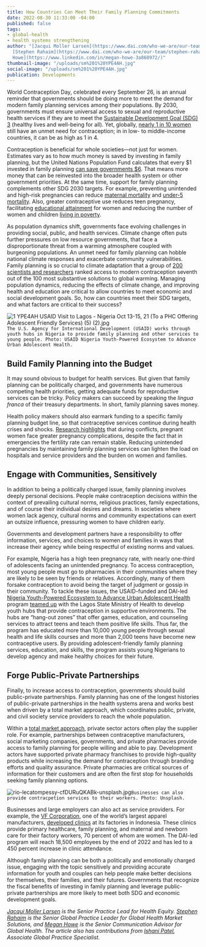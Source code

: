 ```yaml
---
title: How Countries Can Meet Their Family Planning Commitments
date: 2022-08-30 11:33:00 -04:00
published: false
tags:
- global-health
- health systems strengthening
author: "[Jacqui Moller Larsen](https://www.dai.com/who-we-are/our-team/jacqui-larsen),
  [Stephen Rahaim](https://www.dai.com/who-we-are/our-team/stephen-rahaim), and [Megan
  Howe](https://www.linkedin.com/in/megan-howe-3a868972/)"
thumbnail-image: "/uploads/sm%201%20YPE4AH.jpg"
social-image: "/uploads/sm%201%20YPE4AH.jpg"
publication: Developments
---
```


World Contraception Day, celebrated every September 26, is an annual reminder that governments should be doing more to meet the demand for modern family planning services among their populations. By 2030, governments must ensure universal access to sexual and reproductive health services if they are to meet the [Sustainable Development Goal (SDG) 3](https://www.un.org/en/development/desa/population/publications/pdf/family/familyPlanning_DataBooklet_2019.pdf) (healthy lives and well-being for all). Yet, globally, [nearly 1 in 10 women](https://www.un.org/development/desa/pd/sites/www.un.org.development.desa.pd/files/undesa_pd_hi_worldfamilyplanning2020_highlights.pdf) still have an unmet need for contraception; in in low- to middle-income countries, it can be as high as 1 in 4.

Contraception is beneficial for whole societies—not just for women. Estimates vary as to how much money is saved by investing in family planning, but the United Nations Population Fund calculates that every $1 invested in family planning [can save governments $6](https://www.unfpa.org/sites/default/files/resource-pdf/FINAL_UNFPA_infographic_080817.pdf). That means more money that can be reinvested into the broader health system or other government priorities. At the same time, support for family planning complements other SDG 2030 targets. For example, preventing unintended and high-risk pregnancies can reduce [maternal mortality](https://sdgdata.gov.uk/3-1-1/) and [under-5 mortality](https://sdgdata.gov.uk/3-2-1/). Also, greater contraceptive use reduces teen pregnancy, facilitating [educational attainment](https://sdgdata.gov.uk/4-3-1/) for women and reducing the number of women and children [living in poverty](https://sdgdata.gov.uk/1-2-1/).

As population dynamics shift, governments face evolving challenges in providing social, public, and health services. Climate change often puts further pressures on low resource governments, that face a disproportionate threat from a warming atmosphere coupled with burgeoning populations. An unmet need for family planning can hobble national climate responses and exacerbate community vulnerabilities. Family planning is so crucial to climate adaptation that a group of [200 scientists and researchers](https://www.drawdown.org/the-book) ranked access to modern contraception seventh out of the 100 most substantive solutions to global warming. Managing population dynamics, reducing the effects of climate change, and improving health and education are critical to allow countries to meet economic and social development goals. So, how can countries meet their SDG targets, and what factors are critical to their success?

![1 YPE4AH USAID Visit to Lagos - Nigeria Oct 13-15, 21 (To a PHC Offering Adolescent Friendly Services) (5) (2).jpg](/uploads/1%20YPE4AH%20USAID%20Visit%20to%20Lagos%20-%20Nigeria%20Oct%2013-15,%2021%20(To%20a%20PHC%20Offering%20Adolescent%20Friendly%20Services)%20(5)%20(2).jpg)`The U.S. Agency for International Development (USAID) works through youth hubs in Nigeria to provide family planning and other services to young people. Photo: USAID Nigeria Youth-Powered Ecosystem to Advance Urban Adolescent Health.`

## Build Family Planning into the Budget 

It may sound obvious to budget for health services. But given that family planning can be politically charged, and governments have numerous competing health priorities, getting adequate funds for reproductive services can be tricky. Policy makers can succeed by speaking the *lingua franca* of their treasury departments. In short, family planning saves money. 

Health policy makers should also earmark funding to a specific family planning budget line, so that contraceptive services continue during health crises and shocks. [Research highlights](https://gh.bmj.com/content/2/4/e000377) that during conflicts, pregnant women face greater pregnancy complications, despite the fact that in emergencies the fertility rate can remain stable. Reducing unintended pregnancies by maintaining family planning services can lighten the load on hospitals and service providers and the burden on women and families.

## Engage with Communities, Sensitively

In addition to being a politically charged issue, family planning involves deeply personal decisions. People make contraception decisions within the context of prevailing cultural norms, religious practices, family expectations, and of course their individual desires and dreams. In societies where women lack agency, cultural norms and community expectations can exert an outsize influence, pressuring women to have children early. 

Governments and development partners have a responsibility to offer information, services, and choices to women and families in ways that increase their agency while being respectful of existing norms and values. 

For example, Nigeria has a high teen pregnancy rate, with nearly one-third of adolescents facing an unintended pregnancy. To access contraception, most young people must go to pharmacies in their communities where they are likely to be seen by friends or relatives. Accordingly, many of them forsake contraception to avoid being the target of judgment or gossip in their community. To tackle these issues, the USAID-funded and DAI-led [Nigeria Youth-Powered Ecosystem to Advance Urban Adolescent Health](https://www.dai.com/our-work/projects/nigeria-improving-adolescent-health-and-well-being-in-urban-areas) program [teamed up](https://www.dai.com/uploads/YPE4AH_CaseStudy-5b02ef.pdf) with the Lagos State Ministry of Health to develop youth hubs that provide contraception in supportive environments. The hubs are “hang-out zones” that offer games, education, and counseling services to attract teens and teach them positive life skills. Thus far, the program has educated more than 10,000 young people through sexual health and life skills courses and more than 2,000 teens have become new contraceptive users. By providing adolescent-friendly family planning services, education, and skills, the program assists young Nigerians to develop agency and make healthy choices for their future. 

## Forge Public-Private Partnerships 

Finally, to increase access to contraception, governments should build public-private partnerships. Family planning has one of the longest histories of public-private partnerships in the health systems arena and works best when driven by a total market approach, which coordinates public, private, and civil society service providers to reach the whole population.

Within a [total market approach](https://www.globalhealthlearning.org/course/total-market-approach), private sector actors often play the supplier role. For example, partnerships between contraceptive manufacturers, social marketing companies, governments, and private pharmacies provide access to family planning for people willing and able to pay. Development actors have supported private pharmacy franchises to provide high-quality products while increasing the demand for contraception through branding efforts and quality assurance. Private pharmacies are critical sources of information for their customers and are often the first stop for households seeking family planning options.

![rio-lecatompessy-cfDURuQKABk-unsplash.jpg](/uploads/rio-lecatompessy-cfDURuQKABk-unsplash.jpg)`Businesses can also provide contracpetion services to their workers. Photo: Unsplash.`

Businesses and large employers can also act as service providers. For example, the [VF Corporation](https://www.vfc.com/), one of the world’s largest apparel manufacturers, [developed clinics](https://dai-global-developments.com/articles/worker-health-and-wellbeing-programs-key-to-supply-chain-resilience) at its factories in Indonesia. These clinics provide primary healthcare, family planning, and maternal and newborn care for their factory workers, 70 percent of whom are women. The DAI-led program will reach 18,500 employees by the end of 2022 and has led to a 450 percent increase in clinic attendance. 

Although family planning can be both a politically and emotionally charged issue, engaging with the topic sensitively and providing accurate information for youth and couples can help people make better decisions for themselves, their families, and their futures. Governments that recognize the fiscal benefits of investing in family planning and leverage public-private partnerships are more likely to meet both SDG and economic development goals.

*[Jacqui Moller Larsen](https://www.dai.com/who-we-are/our-team/jacqui-larsen) is the Senior Practice Lead for Health Equity. [Stephen Rahaim](https://www.dai.com/who-we-are/our-team/stephen-rahaim) is the Senior Global Practice Leader for Global Health Market Solutions, and [Megan Howe](https://www.linkedin.com/in/megan-howe-3a868972/) is the Senior Communication Advisor for Global Health. The article also has contributions from [Ishani Patel](https://www.dai.com/who-we-are/our-team/ishani-patel), Associate Global Practice Specialist.*